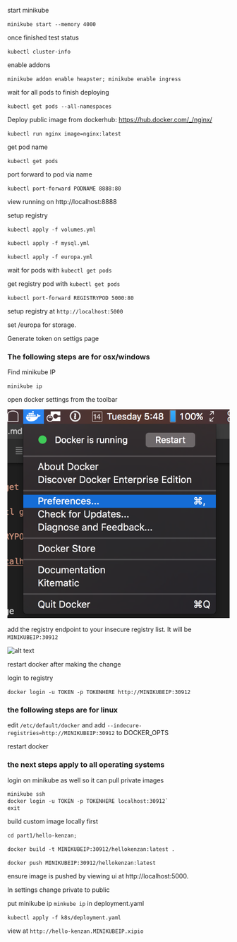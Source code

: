 start minikube

`minikube start --memory 4000`

once finished test status

`kubectl cluster-info`

enable addons

`minikube addon enable heapster; minikube enable ingress`

wait for all pods to finish deploying

`kubectl get pods --all-namespaces`

Deploy public image from dockerhub: https://hub.docker.com/_/nginx/

`kubectl run nginx image=nginx:latest`

get pod name

`kubectl get pods`

port forward to pod via name

`kubectl port-forward PODNAME 8888:80`

view running on http://localhost:8888

setup registry

`kubectl apply -f volumes.yml`

`kubectl apply -f mysql.yml`

`kubectl apply -f europa.yml`

wait for pods with `kubectl get pods`

get registry pod with `kubectl get pods`

`kubectl port-forward REGISTRYPOD 5000:80`

setup registry at `http://localhost:5000`

set /europa for storage. 

Generate token on settigs page

### The following steps are for osx/windows

Find minikube IP

`minikube ip`

open docker settings from the toolbar 

![alt text](img/prefs.png)


add the registry endpoint to your insecure registry list. It will be `MINIKUBEIP:30912`

![alt text](img/registrys.png)

restart docker after making the change

login to registry

`docker login -u TOKEN -p TOKENHERE http://MINIKUBEIP:30912`

### the following steps are for linux

edit `/etc/default/docker` and add `--indecure-registries=http://MINIKUBEIP:30912` to DOCKER_OPTS

restart docker

### the next steps apply to all operating systems

login on minikube as well so it can pull private images

```
minikube ssh
docker login -u TOKEN -p TOKENHERE localhost:30912`
exit
```

build custom image locally first

`cd part1/hello-kenzan;`

`docker build -t MINIKUBEIP:30912/hellokenzan:latest .`

`docker push MINIKUBEIP:30912/hellokenzan:latest`

ensure image is pushed by viewing ui at http://localhost:5000. 

In settings change private to public

put minikube ip `minkube ip` in deployment.yaml

`kubectl apply -f k8s/deployment.yaml`

view at `http://hello-kenzan.MINIKUBEIP.xipio`